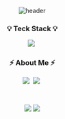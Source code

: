 <div align="center">

![header](https://capsule-render.vercel.app/api?type=waving&color=FB542B&height=300&section=header&text=Have%20a%20good%20one!&fontColor=F7ECCE&fontSize=90)

<h3 align="center">💡 Teck Stack 💡</h3>
<p align="center">
    <img src="https://img.shields.io/badge/java-007396?style=flat&logo=java&logoColor=white"/></a>&nbsp
</p>

<h3 align="center"> ⚡️ About Me ⚡️ </h3>
<p align="center">
     <a href="https://velog.io/@keem-hyun"><img src="https://img.shields.io/badge/Velog-11B48A?style=flat&logo=Vimeo&logoColor=white&link=https://velog.io/@keem-hyun"/></a>&nbsp
     <a href="https://www.instagram.com/keem_hyun/"><img src="https://img.shields.io/badge/Instagram-E4405F?style=flat&logo=Instagram&logoColor=white&link=https://www.instagram.com/keem_hyun/"/></a>&nbsp

</p>

<br>

![](https://github.com/keem-hyun/github-stats-transparent/blob/output/generated/overview.svg)
![](https://github.com/keem-hyun/github-stats-transparent/blob/output/generated/languages.svg)

</div>
